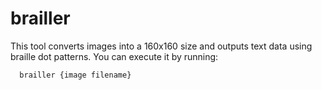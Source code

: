 # brailler

This tool converts images into a 160x160 size and outputs text data using braille dot patterns.
You can execute it by running:

```
  brailler {image filename}
```

